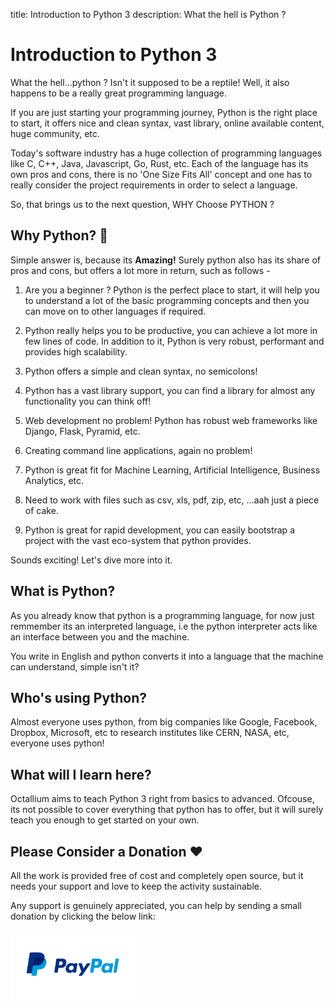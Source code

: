 title: Introduction to Python 3
description: What the hell is Python ?

# Introduction to Python 3

What the hell...python ? Isn't it supposed to be a reptile! Well, it also happens to be a really great programming language.

If you are just starting your programming journey, Python is the right place to start, it offers nice and clean syntax, vast library, online available content, huge community, etc.

Today's software industry has a huge collection of programming languages like C, C++, Java, Javascript, Go, Rust, etc. Each of the language has its own pros and cons, there is no 'One Size Fits All' concept and one has to really consider the project requirements in order to select a language.

So, that brings us to the next question, WHY Choose PYTHON ?

## Why Python? 🐍

Simple answer is, because its **Amazing!** Surely python also has its share of pros and cons, but offers a lot more in return, such as follows -

1. Are you a beginner ? Python is the perfect place to start, it will help you to understand a lot of the basic programming concepts and then you can move on to other languages if required.

2. Python really helps you to be productive, you can achieve a lot more in few lines of code. In addition to it, Python is very robust, performant and provides high scalability.

3. Python offers a simple and clean syntax, no semicolons!

4. Python has a vast library support, you can find a library for almost any functionality you can think off!

5. Web development no problem! Python has robust web frameworks like Django, Flask, Pyramid, etc.

6. Creating command line applications, again no problem!

7. Python is great fit for Machine Learning, Artificial Intelligence, Business Analytics, etc.

8. Need to work with files such as csv, xls, pdf, zip, etc, ...aah just a piece of cake.

9. Python is great for rapid development, you can easily bootstrap a project with the vast eco-system that python provides.

Sounds exciting! Let's dive more into it.

## What is Python?

As you already know that python is a programming language, for now just remmember its an interpreted language, i.e the python interpreter acts like an interface between you and the machine.

You write in English and python converts it into a language that the machine can understand, simple isn't it?

## Who's using Python?

Almost everyone uses python, from big companies like Google, Facebook, Dropbox, Microsoft, etc to research institutes like CERN, NASA, etc, everyone uses python!

## What will I learn here?

Octallium aims to teach Python 3 right from basics to advanced. Ofcouse, its not possible to cover everything that python has to offer, but it will surely teach you enough to get started on your own.

## Please Consider a Donation ❤️

All the work is provided free of cost and completely open source, but it needs your support and love to keep the activity sustainable.

Any support is genuinely appreciated, you can help by sending a small donation by clicking the below link:

[<img src="../../../../images/paypal-logo.png" alt="Paypal" title="Paypal" width="200"/>](https://www.paypal.me/octallium)
